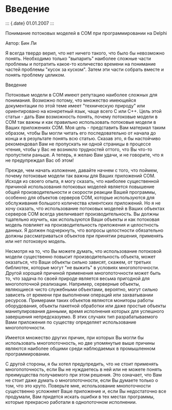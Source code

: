 Введение
========

::: {.date}
01.01.2007
:::

Понимание потоковых моделей в COM при программировании на Delphi

Автор: Бин Ли

Я всегда твердо верил, что нет ничего такого, что было бы невозможно
понять. Необходимо только \"выпарить\" наиболее сложные части проблемы и
потратить какое-то количество времени на понимание частей проблемы
\"кусок за куском\". Затем эти части собрать вместе и понять проблему
целиком.

Введение

Потоковые модели в COM имеют репутацию наиболее сложных для понимания.
Возможно потому, что множество имеющейся документации по этой теме имеет
\"техническую природу\" или ориентировано на конкретный язык, чаще всего
C или C++. Цель этой статьи - дать Вам возможность понять, почему
потоковые модели в COM так важны и как правильно использовать потоковые
модели в Ваших приложениях COM. Моя цель - представить Вам материал
таким образом, чтобы Вы могли читать его последовательно от начала до
конца и в результате понять всю статью. Сказав это, я бы настойчиво
рекомендовал Вам не пропускать ни одной страницы в процессе чтения,
чтобы у Вас не возникло трудностей оттого, что Вы что-то пропустили
раньше. А теперь, я желаю Вам удачи, и не говорите, что я не
предупреждал Вас об этом!

Прежде, чем начать изложение, давайте начнем с того, что поймем, почему
потоковые модели так важны для Ваших приложений COM. Исходя из своего
опыта, я могу сказать, что наиболее существенной причиной использования
потоковых моделей является повышение общей производительности и скорости
реакции Вашей программы, особенно для объектов серверов COM, которые
используются для обслуживания большого количества клиентских приложений.
Но я не хочу сказать, что использование потоковых моделей в Ваших
объектах серверов COM всегда увеличивает производительность. Вы должны
тщательно изучить, как используются Ваши объекты и как потоковая модель
повлияет на производительность приложения и целостность данных. Я должен
подчеркнуть, что вопросы целостности обязательно должны рассматриваться
объектов при принятии решения, применять или нет потоковую модель.

Несмотря на то, что Вы можете думать, что использование потоковой модели
существенно повысит производительность объекта, может оказаться, что
Ваши объекты сильно зависят, скажем, от третьих библиотек, которые могут
\"не выжить\" в условиях многопоточности. Другой хорошей причиной
применения многопоточности может быть то, что задача по своей природе
является весьма пригодной для многопоточной реализации. Например,
серверные объекты, являющиеся чисто служебными объектами, вероятно,
могут сильно зависеть от времени при выполнении операций или
захватывании ресурсов. Примерами таких объектов являются мониторы работы
оборудования, объекты пакетной обработки или даже простые объекты
манипулирования данными, время исполнения которых для успешного
завершения непредсказуемо. В этих случаях тип разрабатываемого Вами
приложения по существу определяет использование многопоточности.

Имеется множество других причин, при которых Вы могли бы использовать
многопоточность, но две упомянутые выше причины являются наиболее общими
среди наблюдаемых в промышленном программировании.

С другой стороны, я бы хотел предупредить, что не стоит применять
многопоточность, если Вы не нуждаетесь в ней или не можете понять
преимущества получаемого при этом решения. Это означает, что Вам не
стоит даже думать о многопоточности, если Вы думаете только о том, что
это круто. Поверьте мне, использование мнопоточности существенно
усложняет Ваше приложение и, если Вы недостаточно все продумали, Вам
придется искать ошибки в тех местах программы, которые прекрасно
работали в однопоточном исполнении.
